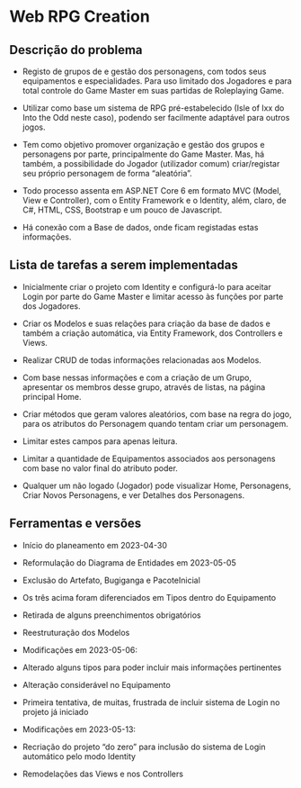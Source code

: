 # Web RPG Creation

## Descrição do problema 

* Registo de grupos de e gestão dos personagens, com todos seus equipamentos e especialidades. Para uso limitado dos Jogadores e para total controle do Game Master em suas partidas de Roleplaying Game. 

* Utilizar como base um sistema de RPG pré-estabelecido (Isle of Ixx do Into the Odd neste caso), podendo ser facilmente adaptável para outros jogos.  

* Tem como objetivo promover organização e gestão dos grupos e personagens por parte, principalmente do Game Master. Mas, há também, a possibilidade do Jogador (utilizador comum) criar/registar seu próprio personagem de forma “aleatória”.  

* Todo processo assenta em ASP.NET Core 6 em formato MVC (Model, View e Controller), com o Entity Framework e o Identity, além, claro, de C#, HTML, CSS, Bootstrap e um pouco de Javascript. 

* Há conexão com a Base de dados, onde ficam registadas estas informações. 


## Lista de tarefas a serem implementadas 

* Inicialmente criar o projeto com Identity e configurá-lo para aceitar Login por parte do Game Master e limitar acesso às funções por parte dos Jogadores. 

* Criar os Modelos e suas relações para criação da base de dados e também a criação automática, via Entity Framework, dos Controllers e Views. 

* Realizar CRUD de todas informações relacionadas aos Modelos. 

* Com base nessas informações e com a criação de um Grupo, apresentar os membros desse grupo, através de listas, na página principal Home.  

* Criar métodos que geram valores aleatórios, com base na regra do jogo, para os atributos do Personagem quando tentam criar um personagem. 

* Limitar estes campos para apenas leitura. 

* Limitar a quantidade de Equipamentos associados aos personagens com base no valor final do atributo poder. 

* Qualquer um não logado (Jogador) pode visualizar Home, Personagens, Criar Novos Personagens, e ver Detalhes dos Personagens. 

## Ferramentas e versões

*	Início do planeamento em 2023-04-30

*	Reformulação do Diagrama de Entidades em 2023-05-05
   * Exclusão do Artefato, Bugiganga e PacoteInicial
   *	Os três acima foram diferenciados em Tipos dentro do Equipamento
   *	Retirada de alguns preenchimentos obrigatórios
   *	Reestruturação dos Modelos
 
*	Modificações em 2023-05-06:
   * Alterado alguns tipos para poder incluir mais informações pertinentes
   *	Alteração considerável no Equipamento
   *	Primeira tentativa, de muitas, frustrada de incluir sistema de Login no projeto já iniciado

*	Modificações em 2023-05-13:
   *	Recriação do projeto “do zero” para inclusão do sistema de Login automático pelo modo Identity
   *	Remodelações das Views e nos Controllers



